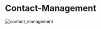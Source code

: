 # Contact-Management
![contact_management](https://github.com/rdhruv723/Contact-Management/assets/96113268/4dd70714-8ba4-4c82-be8e-49aa74e7e448)
